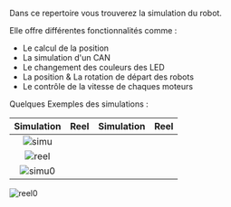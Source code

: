 Dans ce repertoire vous trouverez la simulation du robot. 

Elle offre différentes fonctionnalités comme : 

- Le calcul de la position  
- La simulation d'un CAN
- Le changement des couleurs des LED
- La position & La rotation de départ des robots
- Le contrôle de la vitesse de chaques moteurs


Quelques Exemples des simulations : 

Simulation           |    Reel        |  Simulation       |  Reel
:-------------------------:|:-------------------------:|:-------------------------:|:-------------------------:
![simu](https://user-images.githubusercontent.com/30113273/115052447-3f7cbd80-9ede-11eb-84da-3e2e6c0da41a.PNG) |
![reel](https://user-images.githubusercontent.com/30113273/115052452-40adea80-9ede-11eb-8038-c3c864fa73a4.PNG) |
![simu0](https://user-images.githubusercontent.com/30113273/115052456-4277ae00-9ede-11eb-9b68-5dbecf79614c.PNG) |
![reel0](https://user-images.githubusercontent.com/30113273/115052462-43104480-9ede-11eb-8be2-7f94d984fa16.PNG)
